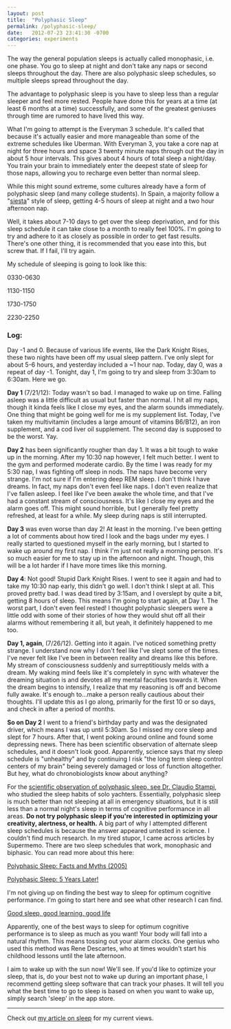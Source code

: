 ```yaml
---
layout: post
title:  "Polyphasic Sleep"
permalink: /polyphasic-sleep/
date:   2012-07-23 23:41:30 -0700
categories: experiments
---
```




The way the general population sleeps is actually called monophasic, i.e. one phase. You go to sleep at night and don't take any naps or second sleeps throughout the day. There are also polyphasic sleep schedules, so multiple sleeps spread throughout the day.

The advantage to polyphasic sleep is you have to sleep less than a regular sleeper and feel more rested. People have done this for years at a time (at least 6 months at a time) successfully, and some of the greatest geniuses through time are rumored to have lived this way.

What I'm going to attempt is the Everyman 3 schedule. It's called that because it's actually easier and more manageable than some of the extreme schedules like Uberman. With Everyman 3, you take a core nap at night for three hours and space 3 twenty minute naps through out the day in about 5 hour intervals. This gives about 4 hours of total sleep a night/day. You train your brain to immediately enter the deepest state of sleep for those naps, allowing you to recharge even better than normal sleep.

While this might sound extreme, some cultures already have a form of polyphasic sleep (and many college students). In Spain, a majority follow a "[siesta](https://en.wikipedia.org/wiki/Siesta)" style of sleep, getting 4-5 hours of sleep at night and a two hour afternoon nap.

Well, it takes about 7-10 days to get over the sleep deprivation, and for this sleep schedule it can take close to a month to really feel 100%. I'm going to try and adhere to it as closely as possible in order to get fast results. There's one other thing, it is recommended that you ease into this, but screw that. If I fail, I'll try again.

My schedule of sleeping is going to look like this:

0330-0630

1130-1150

1730-1750

2230-2250

### Log:

Day -1 and 0. Because of various life events, like the Dark Knight Rises, these two nights have been off my usual sleep pattern. I've only slept for about 5-6 hours, and yesterday included a ~1 hour nap. Today, day 0, was a repeat of day -1. Tonight, day 1, I'm going to try and sleep from 3:30am to 6:30am. Here we go.

**Day 1** (7/21/12): Today wasn't so bad. I managed to wake up on time. Falling asleep was a little difficult as usual but faster than normal. I hit all my naps, though it kinda feels like I close my eyes, and the alarm sounds immediately. One thing that might be going well for me is my supplement list. Today, I've taken my multivitamin (includes a large amount of vitamins B6/B12), an iron supplement, and a cod liver oil supplement. The second day is supposed to be the worst. Yay.

**Day 2** has been significantly rougher than day 1. It was a bit tough to wake up in the morning. After my 10:30 nap however, I felt much better. I went to the gym and performed moderate cardio. By the time I was ready for my 5:30 nap, I was fighting off sleep in nods. The naps have become very strange. I'm not sure if I'm entering deep REM sleep. I don't think I have dreams. In fact, my naps don't even feel like naps. I don't even realize that I've fallen asleep. I feel like I've been awake the whole time, and that I've had a constant stream of consciousness. It's like I close my eyes and the alarm goes off. This might sound horrible, but I generally feel pretty refreshed, at least for a while. My sleep during naps is still interrupted.

**Day 3** was even worse than day 2! At least in the morning. I've been getting a lot of comments about how tired I look and the bags under my eyes. I really started to questioned myself in the early morning, but I started to wake up around my first nap. I think I'm just not really a morning person. It's so much easier for me to stay up in the afternoon and night. Though, this will be a lot harder if I have more times like this morning.

**Day 4**: Not good! Stupid Dark Knight Rises. I went to see it again and had to take my 10:30 nap early, this didn't go well. I don't think I slept at all. This proved pretty bad. I was dead tired by 3:15am, and I overslept by quite a bit, getting 8 hours of sleep. This means I'm going to start again, at Day 1. The worst part, I don't even feel rested! I thought polyphasic sleepers were a little odd with some of their stories of how they would shut off all their alarms without remembering it all, but yeah, it definitely happened to me too.

**Day 1, again**, (7/26/12). Getting into it again. I've noticed something pretty strange. I understand now why I don't feel like I've slept some of the times. I've never felt like I've been in between reality and dreams like this before. My stream of consciousness suddenly and surreptitiously melds with a dream. My waking mind feels like it's completely in sync with whatever the dreaming situation is and devotes all my mental faculties towards it. When the dream begins to intensify, I realize that my reasoning is off and become fully awake. It's enough to...make a person really cautious about their thoughts.
I'll update this as I go along, primarily for the first 10 or so days, and check in after a period of months.

**So on Day 2** I went to a friend's birthday party and was the designated driver, which means I was up until 5:30am. So I missed my core sleep and slept for 7 hours. After that, I went poking around online and found some depressing news. There has been scientific observation of alternate sleep schedules, and it doesn't look good. Apparently, science says that my sleep schedule is "unhealthy" and by continuing I risk "the long term sleep control centers of my brain" being severely damaged or loss of function altogether. But hey, what do chronobiologists know about anything?

For the [scientific observation of polyphasic sleep, see Dr. Claudio Stampi](https://en.wikipedia.org/wiki/Why_We_Nap), who studied the sleep habits of solo yachters. Essentially, polyphasic sleep is much better than not sleeping at all in emergency situations, but it is still less than a normal night's sleep in terms of cognitive performance in all areas. **Do not try polyphasic sleep if you're interested in optimizing your creativity, alertness, or health.** A big part of why I attempted different sleep schedules is because the answer appeared untested in science. I couldn't find much research. In my tired stupor, I came across articles by Supermemo. There are two sleep schedules that work, monophasic and biphasic. You can read more about this here:

[Polyphasic Sleep: Facts and Myths (2005)](https://www.supermemo.com/en/archives1990-2015/articles/polyphasic)

[Polyphasic Sleep: 5 Years Later!](https://www.supermemo.com/en/archives1990-2015/articles/polyphasic2010)

I'm not giving up on finding the best way to sleep for optimum cognitive performance. I'm going to start here and see what other research I can find.

[Good sleep, good learning, good life](https://www.supermemo.com/en/archives1990-2015/articles/sleep)

Apparently, one of the best ways to sleep for optimum cognitive performance is to sleep as much as you want! Your body will fall into a natural rhythm. This means tossing out your alarm clocks. One genius who used this method was Rene Descartes, who at times wouldn't start his childhood lessons until the late afternoon.

I aim to wake up with the sun now! We'll see. If you'd like to optimize your sleep, that is, do your best not to wake up during an important phase, I recommend getting sleep software that can track your phases. It will tell you what the best time to go to sleep is based on when you want to wake up, simply search 'sleep' in the app store.

---

Check out [my article on sleep](/sleep/) for my current views.
